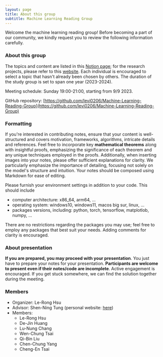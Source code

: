 ```yaml
---
layout: page
title: About this group
subtitle: Machine Learning Reading Group
---
```

Welcome the machine learning reading group! Before becoming a part of our community, we kindly request you to review the following information carefully.
### About this group
The topics and content are listed in this [Notion page](https://absorbed-breadfruit-366.notion.site/Machine-Learning-Reading-Group-206d210a777a428baf874b43d0dcb7e4); for the research projects, please refer to this [website](https://even-sailfish-d3c.notion.site/Research-Project-8e45688d6c59495ab58229bfdf99caee). Each individual is encouraged to select a topic that hasn't already been chosen by others. The duration of the study group is set to span one year (2023-2024).

Meeting schedule: Sunday 19:00-21:00, starting from 9/9 2023. 

GitHub repository: [https://github.com/levi0206/Machine-Learning-Reading-Group](https://github.com/levi0206/Machine-Learning-Reading-Group)

### Formatting
If you're interested in contributing notes, ensure that your content is well-structured and covers motivation, frameworks, algorithms, intricate details and references. Feel free to incorporate key **mathematical theorems** along with insightful proofs, emphasizing the significance of each theorem and any unique techniques employed in the proofs. Additionally, when inserting images into your notes, please offer sufficient explanations for clarity. We particularly emphasize the importance of detailing, focusing not solely on the model's structure and intuition. Your notes should be composed using Markdown for ease of editing.

Please furnish your environment settings in addition to your code. This should include 
- computer architecture: x86_64, arm64, ...
- operating system: windows10, windows11, macos big sur, linux, ...
- packages versions, including: python, torch, tensorflow, matplotlob, numpy, ...

There are no restrictions regarding the packages you may use; feel free to employ any packages that best suit your needs. Adding comments for clarity is encouraged.
### About presentation
**If you are prepared, you may proceed with your presentation**. You just have to prepare your notes for your presentation. **Participants are welcome to present even if their notes/code are incomplete**. Active engagement is encouraged. If you get stuck somewhere, we can find the solution together during the meeting. 

### Members
- Organizer: Le-Rong Hsu
- Advisor: Shen-Ning Tung (personal website: [here](https://sites.google.com/view/sntung/homepage?authuser=0))
- Members:
  - Le-Rong Hsu 
  - De-Jin Huang
  - Lu-Nung Chang
  - Wen-Chung Tsai
  - Qi-Bin Liu
  - Chen-Chung Yang
  - Cheng-En Tsai


